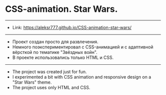 # CSS-animation. Star Wars.
 --------------
* Link: <https://aleksr777.github.io/CSS-animation-star-wars/>
 --------------
* Проект создан просто для развлечения.
* Немного поэкспериментировал с CSS-анимацией и с адаптивной вёрсткой по тематике "Звёздных войн".
* В проекте использовались только HTML и CSS.
 --------------
* The project was created just for fun.
* I experimented a bit with CSS animation and responsive design on a "Star Wars" theme.
* The project uses only HTML and CSS.
